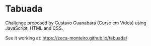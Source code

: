 # Tabuada

Challenge proposed by Gustavo Guanabara (Curso em Vídeo) using JavaScript, HTML and CSS.

See it working at: https://zeca-monteiro.github.io/tabuada/
